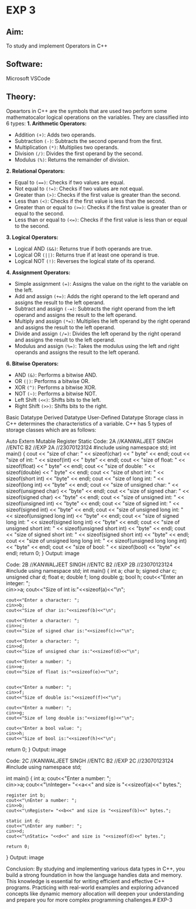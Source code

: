 # EXP 3
## Aim:
To study and implement Operators in C++

## Software:
Microsoft VSCode

## Theory:
 Opeartors in C++ are the symbols that are used two perform some mathematocalor logical operations on the variables.
They are classified into 6 types:
**1. Arithmetic Operators:**
+ Addition `(+)`: Adds two operands.
+ Subtraction `(-)`: Subtracts the second operand from the first.
+ Multiplication `(*)`: Multiplies two operands.
+ Division `(/)`: Divides the first operand by the second.
+ Modulus `(%)`: Returns the remainder of division.

**2. Relational Operators:**
+ Equal to `(==)`: Checks if two values are equal.
+ Not equal to `(!=)`: Checks if two values are not equal.
+ Greater than `(>)`: Checks if the first value is greater than the second.
+ Less than `(<)`: Checks if the first value is less than the second.
+ Greater than or equal to `(>=)`: Checks if the first value is greater than or equal to the second.
+ Less than or equal to `(<=)`: Checks if the first value is less than or equal to the second.

**3. Logical Operators:**
+ Logical AND `(&&)`: Returns true if both operands are true.
+ Logical OR `(||)`: Returns true if at least one operand is true.
+ Logical NOT `(!)`: Reverses the logical state of its operand.

**4. Assignment Operators:**
+ Simple assignment `(=)`: Assigns the value on the right to the variable on the left.
+ Add and assign `(+=)`: Adds the right operand to the left operand and assigns the result to the left operand.
+ Subtract and assign `(-=)`: Subtracts the right operand from the left operand and assigns the result to the left operand.
+ Multiply and assign `(*=)`: Multiplies the left operand by the right operand and assigns the result to the left operand.
+ Divide and assign `(/=)`: Divides the left operand by the right operand and assigns the result to the left operand.
+ Modulus and assign `(%=)`: Takes the modulus using the left and right operands and assigns the result to the left operand.

**6. Bitwise Operators:**
+ AND `(&)`: Performs a bitwise AND.
+ OR `(|)`: Performs a bitwise OR.
+ XOR `(^)`: Performs a bitwise XOR.
+ NOT `(~)`: Performs a bitwise NOT.
+ Left Shift `(<<)`: Shifts bits to the left.
+ Right Shift `(>>)`: Shifts bits to the right.










Basic Datatype
Derived Datatype
User-Defined Datatype
Storage class in C++ determines the characteristics of a variable. C++ has 5 types of storage classes which are as follows:

Auto
Extern
Mutable
Register
Static
Code: 2A
//KANWALJEET SINGH
//ENTC B2
//EXP 2A
//23070123124
#include <iostream>
using namespace std;
int main() {
    cout << "size of char: " << sizeof(char) << " byte" << endl;
    cout << "size of int: " << sizeof(int) << " byte" << endl;
    cout << "size of float: " << sizeof(float) << " byte" << endl;
    cout << "size of double: " << sizeof(double) << " byte" << endl;
    cout << "size of short int: " << sizeof(short int) << "byte" << endl;
    cout << "size of long int: " << sizeof(long int) << "byte" << endl;
    cout << "size of unsigned char: " << sizeof(unsigned char) << "byte" << endl;
    cout << "size of signed char: " << sizeof(signed char) << "byte" << endl;
    cout << "size of unsigned int: " << sizeof(unsigned int) << "byte" << endl;
    cout << "size of signed int: " << sizeof(signed int) << "byte" << endl;
    cout << "size of unsigned long int: " << sizeof(unsigned long int) << "byte" << endl;
    cout << "size of signed long int: " << sizeof(signed long int) << "byte" << endl;
    cout << "size of unsigned short int: " << sizeof(unsigned short int) << "byte" << endl;
    cout << "size of signed short int: " << sizeof(signed short int) << "byte" << endl;
    cout << "size of unsigned long long int: " << sizeof(unsigned long long int) << "byte" << endl;
    cout << "size of bool: " << sizeof(bool) << "byte" << endl;
    return 0;
}
Output:
image

Code: 2B
//KANWALJEET SINGH
//ENTC B2
//EXP 2B
//23070123124
#include<iostream>
using namespace std;
int main() {
    int a;
    char b;
    signed char c;
    unsigned char d;
    float e;
    double f;
    long double g;
    bool h;
    cout<<"Enter an integer: ";                     
    cin>>a;
    cout<<"Size of int is:"<<sizeof(a)<<"\n";        

    cout<<"Enter a character: ";                   
    cin>>b;
    cout<<"Size of char is:"<<sizeof(b)<<"\n";        

    cout<<"Enter a character: ";                    
    cin>>c;
    cout<<"Size of signed char is:"<<sizeof(c)<<"\n";     

    cout<<"Enter a character: ";                        
    cin>>d;
    cout<<"Size of unsigned char is:"<<sizeof(d)<<"\n";  

    cout<<"Enter a number: ";                             
    cin>>e;
    cout<<"Size of float is:"<<sizeof(e)<<"\n";           
    

    cout<<"Enter a number: ";                            
    cin>>f;
    cout<<"Size of double is:"<<sizeof(f)<<"\n";         

    cout<<"Enter a number: ";                           
    cin>>g;
    cout<<"Size of long double is:"<<sizeof(g)<<"\n";   

    cout<<"Enter a bool value: ";                      
    cin>>h;
    cout<<"Size of bool is:"<<sizeof(h)<<"\n";            
return 0;
}
Output:
image

Code: 2C
//KANWALJEET SINGH
//ENTC B2
//EXP 2C
//23070123124
#include<iostream>
using namespace std;

int main() {
    int a;
    cout<<"Enter a number: ";                       
    cin>>a;
    cout<<"\nInteger= "<<a<<" and size is "<<sizeof(a)<<" bytes.";  

    register int b;
    cout<<"\nEnter a number: ";                                     
    cin>>b;
    cout<<"\nRegister= "<<b<<" and size is "<<sizeof(b)<<" bytes.";   

    static int d;
    cout<<"\nEnter any number: ";                                      
    cin>>d;
    cout<<"\nStatic= "<<d<<" and size is "<<sizeof(d)<<" bytes.";      

    return 0;
}
Output:
image

Conclusion:
By studying and implementing various data types in C++, you build a strong foundation in how the language handles data and memory. This knowledge is essential for writing efficient and effective C++ programs. Practicing with real-world examples and exploring advanced concepts like dynamic memory allocation will deepen your understanding and prepare you for more complex programming challenges.# EXP-3
